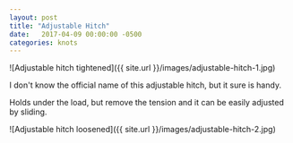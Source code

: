 ```yaml
---
layout: post
title: "Adjustable Hitch"
date:   2017-04-09 00:00:00 -0500
categories: knots
---
```


![Adjustable hitch tightened]({{ site.url }}/images/adjustable-hitch-1.jpg)

<!--more-->

I don't know the official name of this adjustable hitch, but it sure is handy.

Holds under the load, but remove the tension and it can be easily adjusted by sliding.
 
![Adjustable hitch loosened]({{ site.url }}/images/adjustable-hitch-2.jpg)
